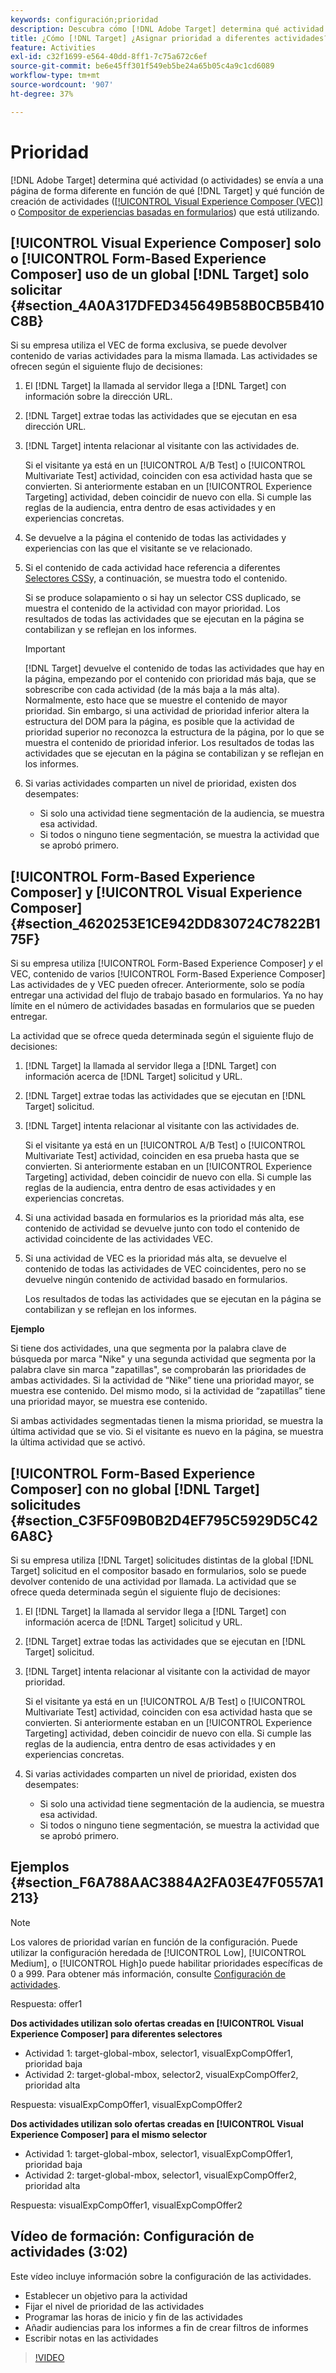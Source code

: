 ```yaml
---
keywords: configuración;prioridad
description: Descubra cómo [!DNL Adobe Target] determina qué actividad (o actividades) se envía a una página de forma diferente en función de qué [!DNL Target] y qué función de creación de actividades está utilizando.
title: ¿Cómo [!DNL Target] ¿Asignar prioridad a diferentes actividades?
feature: Activities
exl-id: c32f1699-e564-40dd-8ff1-7c75a672c6ef
source-git-commit: be6e45ff301f549eb5be24a65b05c4a9c1cd6089
workflow-type: tm+mt
source-wordcount: '907'
ht-degree: 37%

---
```


# Prioridad

[!DNL Adobe Target] determina qué actividad (o actividades) se envía a una página de forma diferente en función de qué [!DNL Target] y qué función de creación de actividades ([[!UICONTROL Visual Experience Composer (VEC)]](/help/main/c-experiences/c-visual-experience-composer/visual-experience-composer.md) o [Compositor de experiencias basadas en formularios](/help/main/c-experiences/form-experience-composer.md)) que está utilizando.

## [!UICONTROL Visual Experience Composer] solo o [!UICONTROL Form-Based Experience Composer] uso de un global [!DNL Target] solo solicitar {#section_4A0A317DFED345649B58B0CB5B410C8B}

Si su empresa utiliza el VEC de forma exclusiva, se puede devolver contenido de varias actividades para la misma llamada. Las actividades se ofrecen según el siguiente flujo de decisiones:

1. El [!DNL Target] la llamada al servidor llega a [!DNL Target] con información sobre la dirección URL.
1. [!DNL Target] extrae todas las actividades que se ejecutan en esa dirección URL.
1. [!DNL Target] intenta relacionar al visitante con las actividades de.

   Si el visitante ya está en un [!UICONTROL A/B Test] o [!UICONTROL Multivariate Test] actividad, coinciden con esa actividad hasta que se convierten. Si anteriormente estaban en un [!UICONTROL Experience Targeting] actividad, deben coincidir de nuevo con ella. Si cumple las reglas de la audiencia, entra dentro de esas actividades y en experiencias concretas.

1. Se devuelve a la página el contenido de todas las actividades y experiencias con las que el visitante se ve relacionado.
1. Si el contenido de cada actividad hace referencia a diferentes [Selectores CSS](/help/main/c-experiences/c-visual-experience-composer/vec-selectors.md#concept_4EB7663E255F439B8D24079D23479337)y, a continuación, se muestra todo el contenido.

   Si se produce solapamiento o si hay un selector CSS duplicado, se muestra el contenido de la actividad con mayor prioridad. Los resultados de todas las actividades que se ejecutan en la página se contabilizan y se reflejan en los informes.

   >[!IMPORTANT]
   >
   >[!DNL Target] devuelve el contenido de todas las actividades que hay en la página, empezando por el contenido con prioridad más baja, que se sobrescribe con cada actividad (de la más baja a la más alta). Normalmente, esto hace que se muestre el contenido de mayor prioridad. Sin embargo, si una actividad de prioridad inferior altera la estructura del DOM para la página, es posible que la actividad de prioridad superior no reconozca la estructura de la página, por lo que se muestra el contenido de prioridad inferior. Los resultados de todas las actividades que se ejecutan en la página se contabilizan y se reflejan en los informes.

1. Si varias actividades comparten un nivel de prioridad, existen dos desempates:

   * Si solo una actividad tiene segmentación de la audiencia, se muestra esa actividad.
   * Si todos o ninguno tiene segmentación, se muestra la actividad que se aprobó primero.

## [!UICONTROL Form-Based Experience Composer] y [!UICONTROL Visual Experience Composer] {#section_4620253E1CE942DD830724C7822B175F}

Si su empresa utiliza [!UICONTROL Form-Based Experience Composer] *y* el VEC, contenido de varios [!UICONTROL Form-Based Experience Composer] Las actividades de y VEC pueden ofrecer. Anteriormente, solo se podía entregar una actividad del flujo de trabajo basado en formularios. Ya no hay límite en el número de actividades basadas en formularios que se pueden entregar.

La actividad que se ofrece queda determinada según el siguiente flujo de decisiones:

1. [!DNL Target] la llamada al servidor llega a [!DNL Target] con información acerca de [!DNL Target] solicitud y URL.
1. [!DNL Target] extrae todas las actividades que se ejecutan en [!DNL Target] solicitud.
1. [!DNL Target] intenta relacionar al visitante con las actividades de.

   Si el visitante ya está en un [!UICONTROL A/B Test] o [!UICONTROL Multivariate Test] actividad, coinciden en esa prueba hasta que se convierten. Si anteriormente estaban en un [!UICONTROL Experience Targeting] actividad, deben coincidir de nuevo con ella. Si cumple las reglas de la audiencia, entra dentro de esas actividades y en experiencias concretas.

1. Si una actividad basada en formularios es la prioridad más alta, ese contenido de actividad se devuelve junto con todo el contenido de actividad coincidente de las actividades VEC.
1. Si una actividad de VEC es la prioridad más alta, se devuelve el contenido de todas las actividades de VEC coincidentes, pero no se devuelve ningún contenido de actividad basado en formularios.

   Los resultados de todas las actividades que se ejecutan en la página se contabilizan y se reflejan en los informes.

**Ejemplo**

Si tiene dos actividades, una que segmenta por la palabra clave de búsqueda por marca &quot;Nike&quot; y una segunda actividad que segmenta por la palabra clave sin marca &quot;zapatillas&quot;, se comprobarán las prioridades de ambas actividades. Si la actividad de “Nike” tiene una prioridad mayor, se muestra ese contenido. Del mismo modo, si la actividad de “zapatillas” tiene una prioridad mayor, se muestra ese contenido.

Si ambas actividades segmentadas tienen la misma prioridad, se muestra la última actividad que se vio. Si el visitante es nuevo en la página, se muestra la última actividad que se activó.

## [!UICONTROL Form-Based Experience Composer] con no global [!DNL Target] solicitudes {#section_C3F5F09B0B2D4EF795C5929D5C426A8C}

Si su empresa utiliza [!DNL Target] solicitudes distintas de la global [!DNL Target] solicitud en el compositor basado en formularios, solo se puede devolver contenido de una actividad por llamada. La actividad que se ofrece queda determinada según el siguiente flujo de decisiones:

1. El [!DNL Target] la llamada al servidor llega a [!DNL Target] con información acerca de [!DNL Target] solicitud y URL.
1. [!DNL Target] extrae todas las actividades que se ejecutan en [!DNL Target] solicitud.
1. [!DNL Target] intenta relacionar al visitante con la actividad de mayor prioridad.

   Si el visitante ya está en un [!UICONTROL A/B Test] o [!UICONTROL Multivariate Test] actividad, coinciden con esa actividad hasta que se convierten. Si anteriormente estaban en un [!UICONTROL Experience Targeting] actividad, deben coincidir de nuevo con ella. Si cumple las reglas de la audiencia, entra dentro de esas actividades y en experiencias concretas.

1. Si varias actividades comparten un nivel de prioridad, existen dos desempates:

   * Si solo una actividad tiene segmentación de la audiencia, se muestra esa actividad.
   * Si todos o ninguno tiene segmentación, se muestra la actividad que se aprobó primero.

## Ejemplos {#section_F6A788AAC3884A2FA03E47F0557A1213}

>[!NOTE]
>
>Los valores de prioridad varían en función de la configuración. Puede utilizar la configuración heredada de [!UICONTROL Low], [!UICONTROL Medium], o [!UICONTROL High]o puede habilitar prioridades específicas de 0 a 999. Para obtener más información, consulte [Configuración de actividades](/help/main/c-activities/activity-settings.md#task_C6B2FF8374724933BE79A83549B9CD02).

Respuesta: offer1

**Dos actividades utilizan solo ofertas creadas en [!UICONTROL Visual Experience Composer] para diferentes selectores**

* Actividad 1: target-global-mbox, selector1, visualExpCompOffer1, prioridad baja
* Actividad 2: target-global-mbox, selector2, visualExpCompOffer2, prioridad alta

Respuesta: visualExpCompOffer1, visualExpCompOffer2

**Dos actividades utilizan solo ofertas creadas en [!UICONTROL Visual Experience Composer] para el mismo selector**

* Actividad 1: target-global-mbox, selector1, visualExpCompOffer1, prioridad baja
* Actividad 2: target-global-mbox, selector1, visualExpCompOffer2, prioridad alta

Respuesta: visualExpCompOffer1, visualExpCompOffer2

## Vídeo de formación: Configuración de actividades (3:02)

Este vídeo incluye información sobre la configuración de las actividades.

* Establecer un objetivo para la actividad
* Fijar el nivel de prioridad de las actividades
* Programar las horas de inicio y fin de las actividades
* Añadir audiencias para los informes a fin de crear filtros de informes
* Escribir notas en las actividades

>[!VIDEO](https://video.tv.adobe.com/v/17381)
